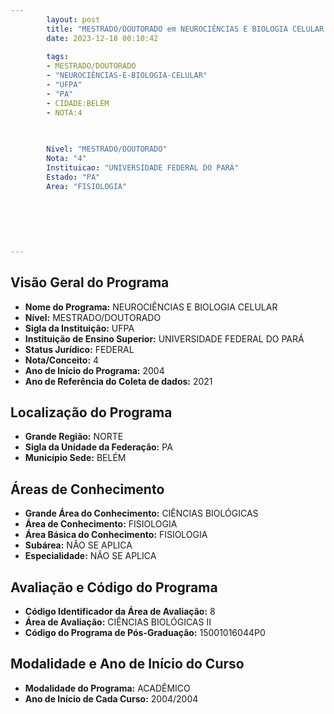 ```yaml
---
        layout: post
        title: "MESTRADO/DOUTORADO em NEUROCIÊNCIAS E BIOLOGIA CELULAR na UFPA  "
        date: 2023-12-18 00:10:42
     
        tags:
        - MESTRADO/DOUTORADO
        - "NEUROCIÊNCIAS-E-BIOLOGIA-CELULAR"
        - "UFPA"
        - "PA"
        - CIDADE:BELÉM
        - NOTA:4
        
       

        Nivel: "MESTRADO/DOUTORADO"
        Nota: "4"
        Instituicao: "UNIVERSIDADE FEDERAL DO PARÁ"
        Estado: "PA"
        Area: "FISIOLOGIA"
        
        
        
        
        
        
---
```

## Visão Geral do Programa
- **Nome do Programa:** NEUROCIÊNCIAS E BIOLOGIA CELULAR
- **Nível:** MESTRADO/DOUTORADO
- **Sigla da Instituição:** UFPA
- **Instituição de Ensino Superior:** UNIVERSIDADE FEDERAL DO PARÁ
- **Status Jurídico:** FEDERAL
- **Nota/Conceito:** 4
- **Ano de Início do Programa:** 2004
- **Ano de Referência do Coleta de dados:** 2021

## Localização do Programa
- **Grande Região:** NORTE
- **Sigla da Unidade da Federação:** PA
- **Município Sede:** BELÉM

## Áreas de Conhecimento
- **Grande Área do Conhecimento:** CIÊNCIAS BIOLÓGICAS
- **Área de Conhecimento:** FISIOLOGIA
- **Área Básica do Conhecimento:** FISIOLOGIA
- **Subárea:** NÃO SE APLICA
- **Especialidade:** NÃO SE APLICA

## Avaliação e Código do Programa
- **Código Identificador da Área de Avaliação:** 8
- **Área de Avaliação:** CIÊNCIAS BIOLÓGICAS II
- **Código do Programa de Pós-Graduação:** 15001016044P0


## Modalidade e Ano de Início do Curso
- **Modalidade do Programa:** ACADÊMICO
- **Ano de Início de Cada Curso:** 2004/2004
